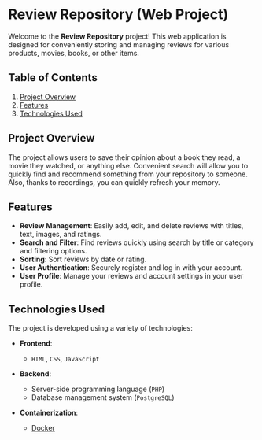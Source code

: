 # Review Repository (Web Project)

Welcome to the **Review Repository** project! This web application is designed for conveniently storing and managing reviews for various products, movies, books, or other items.

## Table of Contents

1. [Project Overview](#project-overview)
2. [Features](#features)
3. [Technologies Used](#technologies-used)
<!-- 4. [Installation and Running](#installation-and-running) -->
<!-- 5. [How to Use](#how-to-use) -->
<!-- 6. [Contributing](#contributing) -->

## Project Overview

The project allows users to save their opinion about a book they read, a movie they watched, or anything else. Convenient search will allow you to quickly find and recommend something from your repository to someone. Also, thanks to recordings, you can quickly refresh your memory.

## Features

- **Review Management**: Easily add, edit, and delete reviews with titles, text, images, and ratings.
- **Search and Filter**: Find reviews quickly using search by title or category and filtering options.
- **Sorting**: Sort reviews by date or rating.
- **User Authentication**: Securely register and log in with your account.
- **User Profile**: Manage your reviews and account settings in your user profile.

## Technologies Used

The project is developed using a variety of technologies:

- **Frontend**:
  - ``HTML``, `CSS`, `JavaScript`


- **Backend**:
  - Server-side programming language (`PHP`)
  - Database management system (`PostgreSQL`)

- **Containerization**:
  - [Docker](https://www.docker.com/)

<!-- ## Installation and Running

To set up the project locally, follow these steps:

1. Clone the repository to your local computer:

   ```shell
   git clone https://github.com/yourusername/your-project.git -->

